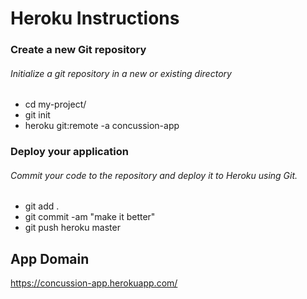 # Heroku Instructions

### Create a new Git repository

###### Initialize a git repository in a new or existing directory

- cd my-project/
- git init
- heroku git:remote -a concussion-app

### Deploy your application

###### Commit your code to the repository and deploy it to Heroku using Git.

- git add .
- git commit -am "make it better"
- git push heroku master

## App Domain

https://concussion-app.herokuapp.com/
